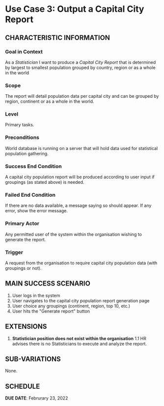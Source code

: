 # Use Case 3: Output a Capital City Report

## CHARACTERISTIC INFORMATION

### Goal in Context

As a _Statistician_ I want to produce a *Capital City Report* that is determined by largest to smallest population grouped by country, region or as a whole in the world

### Scope

The report will detail population data per capital city and can be grouped by region, continent or as a whole in the world.

### Level

Primary tasks.

### Preconditions

World database is running on a server that will hold data used for statistical population gathering.

### Success End Condition

A capital city population report will be produced according to user input if groupings (as stated above) is needed.

### Failed End Condition

If there are no data available, a message saying so should appear. If any error, show the error message.

### Primary Actor

Any permitted user of the system within the organisation wishing to generate the report.

### Trigger

A request from the organisation to require capital city population data (with groupings or not).

## MAIN SUCCESS SCENARIO

1. User logs in the system
2. User navigates to the capital city population report generation page
3. User choice any groupings (continent, region, top 10, etc.)
4. User hits the "Generate report" button

## EXTENSIONS

1. **Statistician position does not exist within the organisation**
   1.1 HR advises there is no Statisticians to execute and analyze the report.

## SUB-VARIATIONS

None.

## SCHEDULE

**DUE DATE**: Februrary 23, 2022